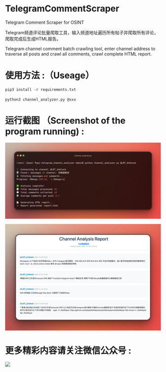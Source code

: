 #  TelegramCommentScraper
Telegram Comment Scraper for OSINT

Telegram频道评论批量爬取工具，输入频道地址遍历所有帖子并爬取所有评论，爬取完成后生成HTML报告。

Telegram channel comment batch crawling tool, enter channel address to traverse all posts and crawl all comments, crawl complete HTML report.



#  使用方法 :（Useage）

```
pip3 install -r requirements.txt

python3 channel_analyzer.py @xxx

```



#  运行截图  （Screenshot of the program running) :
![](media/1.png)

![](media/2.png)



#  更多精彩内容请关注微信公众号 :
![](media/logo.png)


